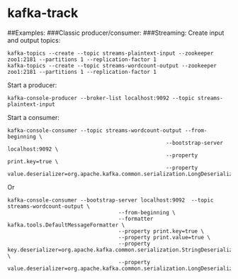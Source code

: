 # kafka-track

##Examples:
###Classic producer/consumer:
###Streaming:
Create input and output topics:
```commandline
kafka-topics --create --topic streams-plaintext-input --zookeeper zoo1:2181 --partitions 1 --replication-factor 1
kafka-topics --create --topic streams-wordcount-output --zookeeper zoo1:2181 --partitions 1 --replication-factor 1
```

Start a producer: 
```commandline
kafka-console-producer --broker-list localhost:9092 --topic streams-plaintext-input
```


Start a consumer: 
```shell script
kafka-console-consumer --topic streams-wordcount-output --from-beginning \
                                                  --bootstrap-server localhost:9092 \
                                                  --property print.key=true \
                                                  --property value.deserializer=org.apache.kafka.common.serialization.LongDeserializer
```

Or 

```shell script
kafka-console-consumer --bootstrap-server localhost:9092  --topic streams-wordcount-output \
                                   --from-beginning \
                                   --formatter kafka.tools.DefaultMessageFormatter \
                                   --property print.key=true \
                                   --property print.value=true \
                                   --property key.deserializer=org.apache.kafka.common.serialization.StringDeserializer \
                                   --property value.deserializer=org.apache.kafka.common.serialization.LongDeserializer

```

